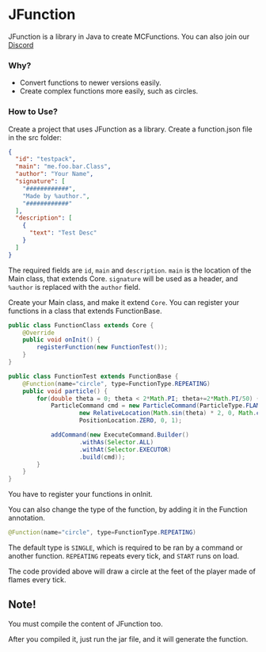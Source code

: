 # JFunction
JFunction is a library in Java to create MCFunctions.
You can also join our [Discord](https://discord.gg/ux6zzd)

### Why?
- Convert functions to newer versions easily.
- Create complex functions more easily, such as circles.

### How to Use?
Create a project that uses JFunction as a library.
Create a function.json file in the src folder:
```json
{
  "id": "testpack",
  "main": "me.foo.bar.Class",
  "author": "Your Name",
  "signature": [
    "############",
    "Made by %author.",
    "############"
  ],
  "description": [
    {
      "text": "Test Desc"
    }
  ]
}
```
The required fields are `id`, `main` and `description`.
`main` is the location of the Main class, that extends Core.
`signature` will be used as a header, and `%author` is replaced with the `author` field.

Create your Main class, and make it extend `Core`. You can register your functions in a class that extends FunctionBase.
```java
public class FunctionClass extends Core {
    @Override
    public void onInit() {
		registerFunction(new FunctionTest());
    }
}
```
```java
public class FunctionTest extends FunctionBase {
    @Function(name="circle", type=FunctionType.REPEATING)
    public void particle() {
        for(double theta = 0; theta < 2*Math.PI; theta+=2*Math.PI/50) {
            ParticleCommand cmd = new ParticleCommand(ParticleType.FLAME,
                    new RelativeLocation(Math.sin(theta) * 2, 0, Math.cos(theta) * 2),
                    PositionLocation.ZERO, 0, 1);

            addCommand(new ExecuteCommand.Builder()
                    .withAs(Selector.ALL)
                    .withAt(Selector.EXECUTOR)
                    .build(cmd));
        }
    }
}
```
You have to register your functions in onInit.

You can also change the type of the function, by adding it in the Function annotation.
```java
@Function(name="circle", type=FunctionType.REPEATING)
```
The default type is `SINGLE`, which is required to be ran by a command or another function.
`REPEATING` repeats every tick, and `START` runs on load.

The code provided above will draw a circle at the feet of the player made of flames every tick.

## Note!
You must compile the content of JFunction too.

After you compiled it, just run the jar file, and it will generate the function.
